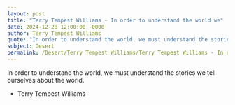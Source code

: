 ```yaml
---
layout: post
title: "Terry Tempest Williams - In order to understand the world we"
date: 2024-12-28 12:00:00 -0000
author: Terry Tempest Williams
quote: "In order to understand the world, we must understand the stories we tell ourselves about the world."
subject: Desert
permalink: /Desert/Terry Tempest Williams/Terry Tempest Williams - In order to understand the world we
---
```


In order to understand the world, we must understand the stories we tell ourselves about the world.

- Terry Tempest Williams

